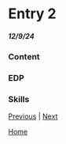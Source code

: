 # Entry 2
##### 12/9/24

### Content
### EDP
### Skills

[Previous](entry01.md) | [Next](entry03.md)

[Home](../README.md)
